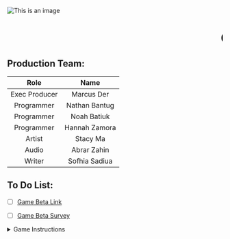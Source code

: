![This is an image](https://cdn.discordapp.com/attachments/934209452872192040/955754571718860870/Mental_Wealth.png)

# <marquee>Chronoboros</marquee>

## **Production Team:**

|     Role      |     Name      |
|     :---:     |     :---:     |
| Exec Producer |   Marcus Der  |
|  Programmer   | Nathan Bantug |
|  Programmer   |  Noah Batiuk  |
|  Programmer   | Hannah Zamora |
|    Artist     |   Stacy Ma    |
|    Audio      |  Abrar Zahin  |
|    Writer     | Sofhia Sadiua |

## To Do List:
- [ ] [Game Beta Link](https://marinathan.github.io/Beta/index)

- [ ] [Game Beta Survey](https://forms.gle/DcRcu8hny6ZaGoTRA)

<details><summary>Game Instructions</summary>
<p>

      |    Control    |          Key          |
      |     :---:     |         :---:         |
      |   Movement    | WASD/Mouse/Arrow Keys |
      |   Interact    |      Enter, Space     |
      |  Time Travel  |           F           |
</p>
</details>
